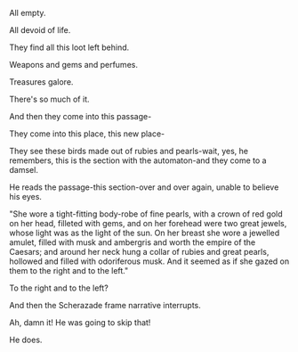 All empty.

All devoid of life.

They find all this loot left behind.

Weapons and gems and perfumes.

Treasures galore.

There's so much of it.

And then they come into this passage-

They come into this place, this new place-

They see these birds made out of rubies and pearls-wait, yes, he remembers, this is the section with the automaton-and they come to a damsel.

He reads the passage-this section-over and over again, unable to believe his eyes.

"She wore a tight-fitting body-robe of fine pearls, with a crown of red gold on her head, filleted with gems, and on her forehead were two great jewels, whose light was as the light of the sun. On her breast she wore a jewelled amulet, filled with musk and ambergris and worth the empire of the Caesars; and around her neck hung a collar of rubies and great pearls, hollowed and filled with odoriferous musk. And it seemed as if she gazed on them to the right and to the left."

To the right and to the left?

And then the Scherazade frame narrative interrupts.

Ah, damn it! He was going to skip that!

He does.